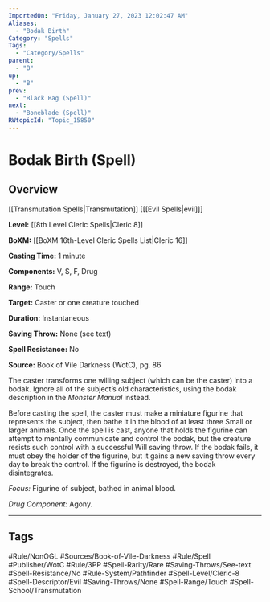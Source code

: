 ```yaml
---
ImportedOn: "Friday, January 27, 2023 12:02:47 AM"
Aliases:
  - "Bodak Birth"
Category: "Spells"
Tags:
  - "Category/Spells"
parent:
  - "B"
up:
  - "B"
prev:
  - "Black Bag (Spell)"
next:
  - "Boneblade (Spell)"
RWtopicId: "Topic_15850"
---
```

# Bodak Birth (Spell)
## Overview
[[Transmutation Spells|Transmutation]] \[[[Evil Spells|evil]]]

**Level:** [[8th Level Cleric Spells|Cleric 8]]

**BoXM:** [[BoXM 16th-Level Cleric Spells List|Cleric 16]]

**Casting Time:** 1 minute

**Components:** V, S, F, Drug

**Range:** Touch

**Target:** Caster or one creature touched

**Duration:** Instantaneous

**Saving Throw:** None (see text)

**Spell Resistance:** No

**Source:** Book of Vile Darkness (WotC), pg. 86

The caster transforms one willing subject (which can be the caster) into a bodak. Ignore all of the subject’s old characteristics, using the bodak description in the *Monster Manual* instead.

Before casting the spell, the caster must make a miniature figurine that represents the subject, then bathe it in the blood of at least three Small or larger animals. Once the spell is cast, anyone that holds the figurine can attempt to mentally communicate and control the bodak, but the creature resists such control with a successful Will saving throw. If the bodak fails, it must obey the holder of the figurine, but it gains a new saving throw every day to break the control. If the figurine is destroyed, the bodak disintegrates.

*Focus:* Figurine of subject, bathed in animal blood.

*Drug Component:* Agony.


---
## Tags
#Rule/NonOGL #Sources/Book-of-Vile-Darkness #Rule/Spell #Publisher/WotC #Rule/3PP #Spell-Rarity/Rare #Saving-Throws/See-text #Spell-Resistance/No #Rule-System/Pathfinder #Spell-Level/Cleric-8 #Spell-Descriptor/Evil #Saving-Throws/None #Spell-Range/Touch #Spell-School/Transmutation

